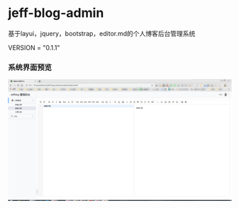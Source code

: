 # jeff-blog-admin
基于layui，jquery，bootstrap，editor.md的个人博客后台管理系统

VERSION = "0.1.1"

### 系统界面预览
![image](https://github.com/jeffry88/jeff-blog-admin/blob/master/static/images/view.png)